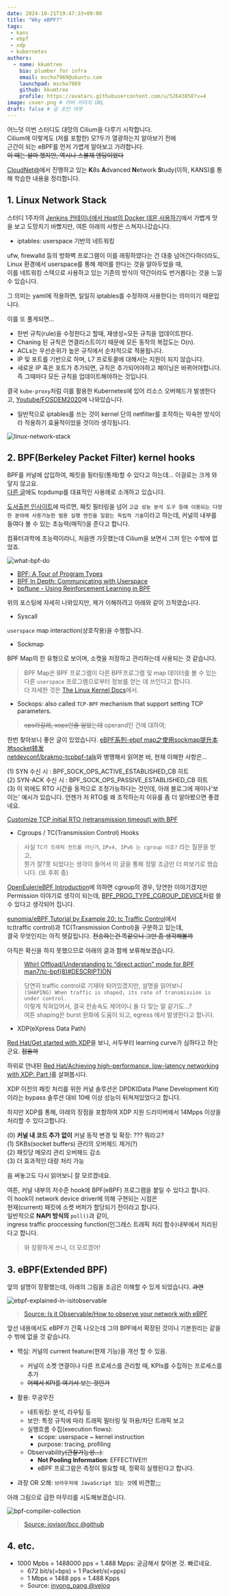 ```yaml
---
date: 2024-10-21T19:47:33+09:00
title: "Wky eBPF?"
tags:
 - kans
 - ebpf
 - xdp
 - kubernetes
authors:
  - name: kkumtree
    bio: plumber for infra
    email: mscho7969@ubuntu.com
    launchpad: mscho7969
    github: kkumtree
    profile: https://avatars.githubusercontent.com/u/52643858?v=4 
image: cover.png # 커버 이미지 URL
draft: false # 글 초안 여부
---
```


어느덧 이번 스터디도 대망의 Cilium을 다루기 시작합니다.  
Cilium에 이렇게도 (저를 포함한) 모?두가 열광하는지 알아보기 전에  
근간이 되는 eBPF를 먼저 가볍게 알아보고 가려합니다.  
~~이 때는 설마 했지만, 역시나 스불재 엔딩이었다~~  

[CloudNet@](https://gasidaseo.notion.site/CloudNet-Blog-c9dfa44a27ff431dafdd2edacc8a1863)에서 진행하고 있는 **K**8s **A**dvanced **N**etwork **S**tudy(이하, KANS)를 통해 학습한 내용을 정리합니다.  

## 1. Linux Network Stack  

스터디 1주차의 [Jenkins 컨테이너에서 Host의 Docker 데몬 사용하기](https://blog.minseong.xyz/post/kans-1w-container-socket/)에서 가볍게 맛을 보고 도망치기 바빴지만, 여튼 아래의 사항은 스쳐지나갔습니다.  

- iptables: userspace 기반의 네트워킹

ufw, firewalld 등의 방화벽 프로그램이 이를 래핑하였다는 건 대충 넘어간다하더라도,  
Linux 환경에서 userspace를 통해 제어를 한다는 것을 알아두었을 때,  
이를 네트워킹 스텍으로 사용하고 있는 기존의 방식이 약간이라도 번거롭다는 것을 느낄 수 있습니다.  

그 의미는 yaml에 적용하면, 일일히 iptables를 수정하여 사용한다는 의미이기 때문입니다.  

이를 또 풀게되면...  

- 한번 규칙(rule)을 수정한다고 할때, 재생성=모든 규칙을 업데이트한다.  
- Chaning 된 규칙은 연결리스트이기 때문에 모든 동작의 복잡도는 O(n).  
- ACLs는 우선순위가 높은 규칙에서 순차적으로 적용됩니다.  
- IP 및 포트를 기반으로 하며, L7 프로토콜에 대해서는 지원이 되지 않습니다.  
- 새로운 IP 혹은 포트가 추가되면, 규칙은 추가되어야하고 체이닝은 바뀌어야합니다.  
  즉 그때마다 모든 규칙을 업데이트해야하는 것입니다.  

결국 `kube-proxy`처럼 이를 활용한 Kubernetes에 있어 리소스 오버헤드가 발생한다고, [Youtube/FOSDEM2020](https://www.youtube.com/watch?v=lrP7hk-EW4U)에 나와있습니다.  

- 일반적으로 iptables를 쓰는 것이 kernel 단의 netfilter를 조작하는 익숙한 방식이라 적용하기 효율적이었을 것이라 생각됩니다.  

![linux-network-stack](images/linux-network-stack.png)

## 2. BPF(Berkeley Packet Filter) kernel hooks

BPF를 커널에 삽입하여, 패킷을 필터링(통제)할 수 있다고 하는데... 이걸로는 크게 와닿지 않고요.  
[다른 글](https://blog.naver.com/kangdorr/222593265958)에도 tcpdump를 대표적인 사용례로 소개하고 있습니다.  

[도서출판 인사이트](https://blog.insightbook.co.kr/2021/07/19/bpf-%EC%84%B1%EB%8A%A5-%EB%B6%84%EC%84%9D-%EB%8F%84%EA%B5%AC-bpf-%ED%8A%B8%EB%A0%88%EC%9D%B4%EC%8B%B1%EC%9D%84-%ED%86%B5%ED%95%9C-%EB%A6%AC%EB%88%85%EC%8A%A4-%EC%8B%9C%EC%8A%A4%ED%85%9C-%EA%B4%80/)에 따르면, 패킷 필터링을 넘어 `고급 성능 분석 도구 등에 이용되는 다양한 분야에 사용가능한 범용 실행 엔진을 일컽는 독립적 기술`이라고 하는데, 커널의 내부를 들여다 볼 수 있는 초능력(매직!)을 준다고 합니다.  

컴퓨터과학에 초능력이라니, 처음엔 갸웃했는데 Cilium을 보면서 그저 믿는 수밖에 없었죠.  

![what-bpf-do](images/what-bpf-do.png)  

- [BPF: A Tour of Program Types](https://blogs.oracle.com/linux/post/bpf-a-tour-of-program-types)  
- [BPF In Depth: Communicating with Userspace](https://blogs.oracle.com/linux/post/bpf-in-depth-communicating-with-userspace)  
- [bpftune - Using Reinforcement Learning in BPF](https://blogs.oracle.com/linux/post/bpftune-using-reinforcement-learning-in-bpf)  

위의 포스팅에 자세히 나와있지만, 제가 이해하려고 아래와 같이 끄적였습니다.  

- Syscall

`userspace` map interaction(상호작용)을 수행합니다.  

- Sockmap

BPF Map의 한 유형으로 보이며, 소켓을 저장하고 관리하는데 사용되는 것 같습니다.  

> BPF Map은 BPF 프로그램이 다른 BPF프로그램 및 map 데이터를 볼 수 있는 다른 `userspace` 프로그램으로부터 정보를 얻는 데 쓰인다고 합니다.  
> 더 자세한 것은 [The Linux Kernel Docs](https://docs.kernel.org/6.10/bpf/map_sockmap.html)에서.  

- Sockops: also called `TCP-BPF` mechanism that support setting TCP parameters.   

> ~~ops라길래, xops인줄 알았는데~~ operand인 건에 대하여;  

한번 찾아보니 좋은 글이 있었습니다. [eBPF系列-ebpf map之使用sockmap提升本地socket转发](https://jaegerw2016.github.io/posts/2022/11/25/Use-eBPF-map-sockmap-redir-localhost-socket.html)  
[netdevconf/brakmo-tcpbpf-talk](https://netdevconf.info/2.2/papers/brakmo-tcpbpf-talk.pdf)와 병행해서 읽어본 바, 현재 이해한 사항은...  

(1) SYN 수신 시 : BPF_SOCK_OPS_ACTIVE_ESTABLISHED_CB 히트  
(2) SYN-ACK 수신 시 : BPF_SOCK_OPS_PASSIVE_ESTABLISHED_CB 히트  
(3) 이 외에도 RTO 시간을 동적으로 조정가능하다는 것인데, 아래 블로그에 재미나'보이는' 예시가 있습니다. 언젠가 저 RTO를 왜 조작하는지 이유를 좀 더 알아봤으면 좋겠네요.  

[Customize TCP initial RTO (retransmission timeout) with BPF](https://arthurchiao.art/blog/customize-tcp-initial-rto-with-bpf/)  

- Cgroups / TC(Transmission Control) Hooks  

> 사실 `TC가 트래픽 컨트롤 아닌가`, `IPv4, IPv6 는 cgroup 이죠?` 라는 질문을 받고,  
> 뭔가 잘?못 되었다는 생각이 들어서 이 글을 통해 정말 조금만 더 파보기로 했습니다. (또 후회 중)  

[OpenEuler/eBPF Introduction](https://www.openeuler.org/en/blog/MrRlu/2021-01-04-openEuler-eBPF-introduce.html)에 의하면 cgroup의 경우, 당연한 이야기겠지만 Permission 이야기로 생각이 되는데, [BPF_PROG_TYPE_CGROUP_DEVICE](https://docs.ebpf.io/linux/program-type/BPF_PROG_TYPE_CGROUP_DEVICE/)처럼 쓸 수 있다고 생각되어 집니다.  

[eunomia/eBPF Tutorial by Example 20: tc Traffic Control](https://eunomia.dev/tutorials/20-tc/)에서  
tc(traffic control)과 TC(Transmission Control)을 구분하고 있는데,  
결국 무엇인지는 아직 헷갈립니다. ~~전송하는건 똑같으니 그만 좀 생각해볼까~~  

아직은 확신을 하지 못했으므로 아래의 글과 함께 보류해보겠습니다.  
> [Whirl Offload/Understanding tc “direct action” mode for BPF](https://qmonnet.github.io/whirl-offload/2020/04/11/tc-bpf-direct-action/)  
> [man7/tc-bpf(8)#DESCRIPTION](https://www.man7.org/linux/man-pages/man8/tc.8.html#DESCRIPTION)  

> 당연히 traffic control로 기재야 되어있겠지만, 설명을 읽어보니  
> `(SHAPING) When traffic is shaped, its rate of transmission is under control.`  
> 이렇게 적혀있어서, 결국 전송속도 제어이니 둘 다 맞는 말 같기도...?  
> 여튼 shaping은 burst 완화에 도움이 되고, egress 에서 발생한다고 합니다.  

- XDP(eXpress Data Path)

[Red Hat/Get started with XDP](https://developers.redhat.com/blog/2021/04/01/get-started-with-xdp)을 보니, 서두부터 learning curve가 심하다고 하는군요. ~~접을까~~  

하위로 안내된 [Red Hat/Achieving high-performance, low-latency networking with XDP: Part I](https://developers.redhat.com/blog/2018/12/06/achieving-high-performance-low-latency-networking-with-xdp-part-1)를 살펴봅시다.  

XDP 이전의 패킷 처리를 위한 커널 솔루션은 DPDK(Data Plane Development Kit)이라는 bypass 솔루션 대비 10배 이상 성능이 뒤쳐져있었다고 합니다.  

하지만 XDP를 통해, 아래의 장점을 포함하여 XDP 지원 드라이버에서 14Mpps 이상을 처리할 수 있다고합니다. 

(0) **커널 내 코드 추가 없이** 커널 동작 변경 및 확장: ??? 뭐라고?  
(1) SKBs(socket buffers) 관리의 오버헤드 제거(?)  
(2) 패킷당 메모리 관리 오버헤드 감소  
(3) 더 효과적인 대량 처리 가능  

음 써놓고도 다시 읽어보니 잘 모르겠네요. 

여튼, 커널 내부의 저수준 hook에 BPF(eBPF) 프로그램을 붙일 수 있다고 합니다.   
이 hook이 network device driver에 의해 구현되는 시점은  
현재(current) 패킷에 소켓 버퍼가 할당되기 전이라고 합니다.  
일반적으로 **NAPI 방식의** `poll()`과 같이,  
ingress traffic proccessing function(인그레스 트래픽 처리 함수)내부에서 처리된다고 합니다.  

> 와 장황하게 쓰니, 더 모르겠어!  

## 3. eBPF(Extended BPF)  

앞의 설명이 장황했는데, 아래의 그림을 조금은 이해할 수 있게 되었습니다. ~~과연~~  

![ebpf-explained-in-isitobservable](images/ebpf-explained-in-isitobservable.png)  
> [Source: Is it Observable/How to observe your network with eBPF](https://isitobservable.io/observability/kubernetes/how-to-observe-your-network-with-ebpf)

앞선 내용에서도 eBPF가 간혹 나오는데 그야 BPF에서 확장된 것이니 기본원리는 같을 수 밖에 없을 것 같습니다.  

- 핵심: 커널의 current feature(현재 기능)을 개선 할 수 있음.  
  - 커널이 소켓 연결이나 다른 프로세스를 관리할 때, KPIs를 수집하는 프로세스를 추가
  - ~~어째서 KPI를 여기서 보는 것인가~~  

- 활용: 무궁무진  
  - 네트워킹: 분석, 라우팅 등  
  - 보안: 특정 규칙에 따라 트래픽 필터링 및 허용/차단 트래픽 보고
  - 실행흐름 수집(execution flows):  
    - scope: userspace ~ kernel instruction  
    - purpose: tracing, profiling  
  - Observability~~(관찰가능성...)~~:  
    - **Not Pooling Information**: EFFECTIVE!!!  
    - eBPF 프로그람은 측정이 필요할 때, 정확히 실행된다고 합니다.  

- 과장 OR 오해: `브라우저에 JavaScript 있는 것`에 비견함;;;  

아래 그림으로 급한 마무리를 시도해보겠습니다.  

![bpf-compiler-collection](images/bpf-compiler-collection.png)

> [Source: iovisor/bcc @github](https://github.com/iovisor/bcc)

## 4. etc. 

- 1000 Mpbs = 1488000 pps = 1.488 Mpps: 궁금해서 찾아본 것. 빠르네요.  
  - 672 bit/s(=bps) = 1 Packet/s(=pps)  
  - 1 Mbps = 1488 pps = 1.488 Kpps  
  - Source: [inyong_pang @velog](https://velog.io/@inyong_pang/Network-%EB%8D%B0%EC%9D%B4%ED%84%B0-%EB%8B%A8%EC%9C%84-%EB%84%A4%ED%8A%B8%EC%9B%8C%ED%81%AC-%EC%A0%84%EC%86%A1-%EB%8B%A8%EC%9C%84)